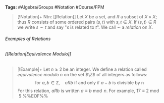 **Tags:** #Algebra/Groups #Notation #Course/FPM 

> [!Notation]+ Ntn: [[Relation]]
> Let $X$ be a set, and $R$ a subset of $X\times X$; thus $R$ consists of some ordered pairs $(s,t)$ with $s,t\in X$. If $(s,t) \in R$ we write $s \sim t$ and say "$s$ is related to $t$". We call $\sim$ a *relation* on $X$.

###### Examples of Relations

###### [[Relation|Equivalence Modulo]]
> [!Example]+
> Let $n\ge 2$ be an integer. We define a relation called *equivalence modulo* $n$ on the set $\Z$ of all integers as follows:
> $$\text{for } a,b\in\mathbb{Z},\quad aRb \text{ if and only if } a-b \text{ is divisible by n}$$
> For this relation, $aRb$ is written $a\equiv b\bmod{n}$. For example, $17\equiv 2\bmod{5}$
%%EOF%%